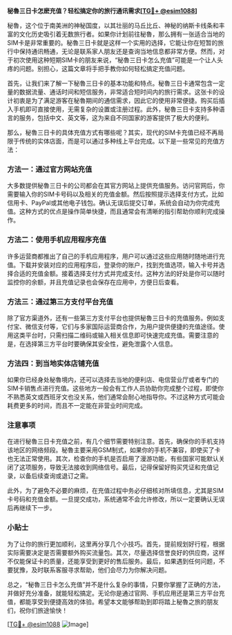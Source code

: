 **秘魯三日卡怎麽充值？轻松搞定你的旅行通讯需求[[TG💪+ @esim1088](https://t.me/s/esim1088)]**

秘魯，这个位于南美洲的神秘国度，以其壮丽的马丘比丘、神秘的纳斯卡线条和丰富的文化历史吸引着无数旅行者。如果你计划前往秘魯，那么拥有一张适合当地的SIM卡是非常重要的。秘魯三日卡就是这样一个实用的选择，它能让你在短暂的旅行中保持通讯畅通，无论是联系家人朋友还是查询当地信息都非常方便。然而，对于初次使用这种短期SIM卡的朋友来说，“秘魯三日卡怎么充值”可能是一个让人头疼的问题。别担心，这篇文章将手把手教你如何轻松搞定充值问题。

首先，让我们来了解一下秘魯三日卡的基本功能和特点。秘魯三日卡通常包含一定量的数据流量、通话时间和短信服务，非常适合短时间内的旅行需求。这张卡的设计初衷是为了满足游客在秘魯期间的通信需求，因此它的使用非常便捷。购买后插入手机即可直接使用，无需复杂的设置或注册过程。此外，秘魯三日卡支持多种语言的服务，包括中文、英文等，这为来自不同国家的游客提供了极大的便利。

那么，秘魯三日卡的具体充值方式有哪些呢？其实，现代的SIM卡充值已经不再局限于传统的实体店面，而是可以通过多种线上平台完成。以下是一些常见的充值方法：

### 方法一：通过官方网站充值

大多数提供秘魯三日卡的公司都会在其官方网站上提供充值服务。访问官网后，你需要输入你的SIM卡号码以及相关的充值金额。然后按照提示选择支付方式，比如信用卡、PayPal或其他电子钱包。确认无误后提交订单，系统会自动为你完成充值。这种方式的优点是操作简单快捷，而且通常会有清晰的指引帮助你顺利完成操作。

### 方法二：使用手机应用程序充值

许多运营商都推出了自己的手机应用程序，用户可以通过这些应用随时随地进行充值。下载并安装对应的应用程序后，登录你的账户，找到充值选项，输入卡号并选择合适的充值金额。接着选择支付方式并完成支付。这种方法的好处是你可以随时监控你的余额，并且充值记录也会保存在应用中，方便日后查看。

### 方法三：通过第三方支付平台充值

除了官方渠道外，还有一些第三方支付平台也提供秘魯三日卡的充值服务。例如支付宝、微信支付等，它们与多家国际运营商合作，为用户提供便捷的充值途径。使用这类平台时，只需扫描二维码或输入相关信息即可快速完成充值。需要注意的是，在选择第三方平台时要确保其安全性，避免泄露个人信息。

### 方法四：到当地实体店铺充值

如果你已经身处秘魯境内，还可以选择去当地的便利店、电信营业厅或者专门的SIM卡销售点进行充值。这些地方一般会有工作人员协助你完成整个过程，即使你不熟悉英文或西班牙文也没关系，他们通常会耐心地指导你。不过这种方式可能会耗费更多的时间，而且不一定能在非营业时间完成。

### 注意事项

在进行秘魯三日卡充值之前，有几个细节需要特别注意。首先，确保你的手机支持该地区的网络频段。秘魯主要采用GSM制式，如果你的手机不兼容，即使买了卡也无法正常使用。其次，检查你的手机是否启用了漫游功能，有些国家可能默认关闭了这项服务，导致无法接收到网络信号。最后，记得保留好购买凭证和充值记录，以备后续查询或退订之需。

此外，为了避免不必要的麻烦，在充值过程中务必仔细核对所填信息，尤其是SIM卡号码和充值金额。一旦提交成功，系统通常不会允许修改，所以一定要确认无误后再继续下一步。

### 小贴士

为了让你的旅行更加顺利，这里再分享几个小技巧。首先，提前规划好行程，根据实际需要决定是否需要额外购买流量包。其次，尽量选择信誉良好的供应商，这样不仅能保证卡的质量，还能享受到更好的售后服务。最后，如果遇到任何问题，不要犹豫，及时联系客服寻求帮助，他们会尽力为你解决问题。

总之，“秘魯三日卡怎么充值”并不是什么复杂的事情，只要你掌握了正确的方法，并做好充分准备，就能轻松搞定。无论你是通过官网、手机应用还是第三方平台充值，都能享受到便捷高效的体验。希望本文能够帮助到即将踏上秘魯之旅的朋友们，祝你们旅途愉快！

[[TG💪+ @esim1088](https://t.me/s/esim1088) ![Image](https://i.postimg.cc/4NQfJmqS/Snipaste-2025-05-13-00-14-12.png)]